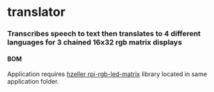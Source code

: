 # translator
<h3>Transcribes speech to text then translates to 4 different languages for 3 chained 16x32 rgb matrix displays</h3>
<h4>BOM</h4>
<p>Application requires <a href="https://github.com/hzeller/rpi-rgb-led-matrix">hzeller rpi-rgb-led-matrix</a> library located in same application folder.</p>

